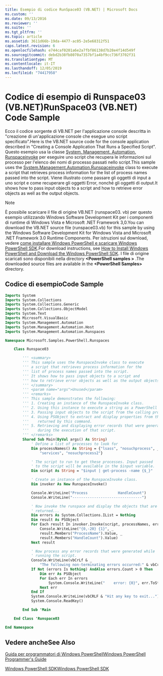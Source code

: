 ```yaml
---
title: Esempio di codice RunSpace03 (VB.NET) | Microsoft Docs
ms.custom: ''
ms.date: 09/13/2016
ms.reviewer: ''
ms.suite: ''
ms.tgt_pltfrm: ''
ms.topic: article
ms.assetid: 3611d66b-19da-4477-ac05-2e5e68312f51
caps.latest.revision: 6
ms.openlocfilehash: e744caf0201a6e2a7fbf86138d7b28e4f14d549f
ms.sourcegitcommit: debd2b38fb8070a7357bf1a4bf9cc736f3702f31
ms.translationtype: MT
ms.contentlocale: it-IT
ms.lasthandoff: 12/05/2019
ms.locfileid: "74417958"
---
```

# <a name="runspace03-vbnet-code-sample"></a><span data-ttu-id="55b52-102">Codice di esempio di Runspace03 (VB.NET)</span><span class="sxs-lookup"><span data-stu-id="55b52-102">RunSpace03 (VB.NET) Code Sample</span></span>

<span data-ttu-id="55b52-103">Ecco il codice sorgente di VB.NET per l'applicazione console descritta in "creazione di un'applicazione console che esegue uno script specificato".</span><span class="sxs-lookup"><span data-stu-id="55b52-103">Here is the VB.NET source code for the console application described in "Creating a Console Application That Runs a Specified Script".</span></span> <span data-ttu-id="55b52-104">Questo esempio usa la classe [System. Management. Automation. Runspaceinvoke](/dotnet/api/System.Management.Automation.RunspaceInvoke) per eseguire uno script che recupera le informazioni sul processo per l'elenco dei nomi di processo passati nello script.</span><span class="sxs-lookup"><span data-stu-id="55b52-104">This sample uses the [System.Management.Automation.Runspaceinvoke](/dotnet/api/System.Management.Automation.RunspaceInvoke) class to execute a script that retrieves process information for the list of process names passed into the script.</span></span> <span data-ttu-id="55b52-105">Viene illustrato come passare gli oggetti di input a uno script e come recuperare gli oggetti Error, nonché gli oggetti di output.</span><span class="sxs-lookup"><span data-stu-id="55b52-105">It shows how to pass input objects to a script and how to retrieve error objects as well as the output objects.</span></span>

> [!NOTE]
> <span data-ttu-id="55b52-106">È possibile scaricare il file di origine VB.NET (runspace03. vb) per questo esempio utilizzando Windows Software Development Kit per i componenti di runtime di Windows Vista e Microsoft .NET Framework 3,0.</span><span class="sxs-lookup"><span data-stu-id="55b52-106">You can download the VB.NET source file (runspace03.vb) for this sample by using the Windows Software Development Kit for Windows Vista and Microsoft .NET Framework 3.0 Runtime Components.</span></span> <span data-ttu-id="55b52-107">Per istruzioni sul download, vedere [come installare Windows PowerShell e scaricare Windows PowerShell SDK](/powershell/scripting/developer/installing-the-windows-powershell-sdk).</span><span class="sxs-lookup"><span data-stu-id="55b52-107">For download instructions, see [How to Install Windows PowerShell and Download the Windows PowerShell SDK](/powershell/scripting/developer/installing-the-windows-powershell-sdk).</span></span>
> <span data-ttu-id="55b52-108">I file di origine scaricati sono disponibili nella directory **\<PowerShell samples >** .</span><span class="sxs-lookup"><span data-stu-id="55b52-108">The downloaded source files are available in the **\<PowerShell Samples>** directory.</span></span>

## <a name="code-sample"></a><span data-ttu-id="55b52-109">Codice di esempio</span><span class="sxs-lookup"><span data-stu-id="55b52-109">Code Sample</span></span>

```vb
Imports System
Imports System.Collections
Imports System.Collections.Generic
Imports System.Collections.ObjectModel
Imports System.Text
Imports Microsoft.VisualBasic
Imports System.Management.Automation
Imports System.Management.Automation.Host
Imports System.Management.Automation.Runspaces

Namespace Microsoft.Samples.PowerShell.Runspaces

    Class Runspace03

        ''' <summary>
        ''' This sample uses the RunspaceInvoke class to execute
        ''' a script that retrieves process information for the
        ''' list of process names passed into the script.
        ''' It shows how to pass input objects to a script and
        ''' how to retrieve error objects as well as the output objects.
        ''' </summary>
        ''' <param name="args">Unused</param>
        ''' <remarks>
        ''' This sample demonstrates the following:
        ''' 1. Creating an instance of the RunspaceInvoke class.
        ''' 2. Using this instance to execute a string as a PowerShell script.
        ''' 3. Passing input objects to the script from the calling program.
        ''' 4. Using PSObject to extract and display properties from the objects
        '''    returned by this command.
        ''' 5. Retrieving and displaying error records that were generated
        '''    during the execution of that script.
        ''' </remarks>
        Shared Sub Main(ByVal args() As String)
            ' Define a list of processes to look for
            Dim processNames() As String = {"lsass", "nosuchprocess", _
                "services", "nosuchprocess2"}

            ' The script to run to get these processes. Input passed
            ' to the script will be available in the $input variable.
            Dim script As String = "$input | get-process -name {$_}"

            ' Create an instance of the RunspaceInvoke class.
            Dim invoker As New RunspaceInvoke()

            Console.WriteLine("Process              HandleCount")
            Console.WriteLine("--------------------------------")

            ' Now invoke the runspace and display the objects that are
            ' returned...
            Dim errors As System.Collections.IList = Nothing
            Dim result As PSObject
            For Each result In invoker.Invoke(script, processNames, errors)
                Console.WriteLine("{0,-20} {1}", _
                result.Members("ProcessName").Value, _
                result.Members("HandleCount").Value)
            Next result

            ' Now process any error records that were generated while
            ' running the script.
            Console.WriteLine(vbCrLf & _
                "The following non-terminating errors occurred:" & vbCrLf)
            If Not (errors Is Nothing) AndAlso errors.Count > 0 Then
                Dim err As PSObject
                For Each err In errors
                    System.Console.WriteLine("    error: {0}", err.ToString())
                Next err
            End If
            System.Console.WriteLine(vbCRLF & "Hit any key to exit...")
            System.Console.ReadKey()

        End Sub 'Main

    End Class 'Runspace03

End Namespace
```

<!-- TODO!!!: [!code-csharp[Runspace03.vb](../../powershell-sdk-samples/SDK-2.0/vb/Runspace01/Runspace03.vb#L09-L83 "Runspace03.vb")] -->

## <a name="see-also"></a><span data-ttu-id="55b52-110">Vedere anche</span><span class="sxs-lookup"><span data-stu-id="55b52-110">See Also</span></span>

[<span data-ttu-id="55b52-111">Guida per programmatori di Windows PowerShell</span><span class="sxs-lookup"><span data-stu-id="55b52-111">Windows PowerShell Programmer's Guide</span></span>](./windows-powershell-programmer-s-guide.md)

[<span data-ttu-id="55b52-112">Windows PowerShell SDK</span><span class="sxs-lookup"><span data-stu-id="55b52-112">Windows PowerShell SDK</span></span>](../windows-powershell-reference.md)
